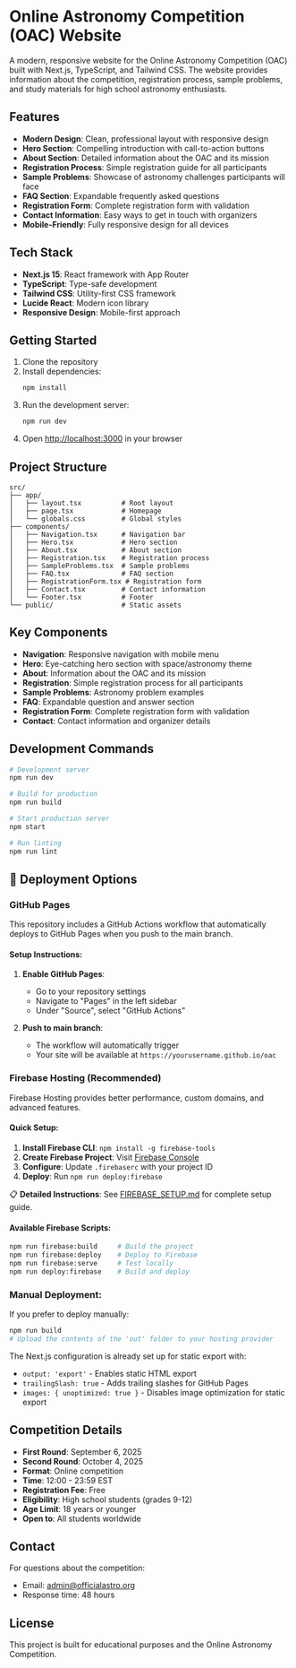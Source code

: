 # Online Astronomy Competition (OAC) Website

A modern, responsive website for the Online Astronomy Competition (OAC) built with Next.js, TypeScript, and Tailwind CSS. The website provides information about the competition, registration process, sample problems, and study materials for high school astronomy enthusiasts.

## Features

- **Modern Design**: Clean, professional layout with responsive design
- **Hero Section**: Compelling introduction with call-to-action buttons
- **About Section**: Detailed information about the OAC and its mission
- **Registration Process**: Simple registration guide for all participants
- **Sample Problems**: Showcase of astronomy challenges participants will face
- **FAQ Section**: Expandable frequently asked questions
- **Registration Form**: Complete registration form with validation
- **Contact Information**: Easy ways to get in touch with organizers
- **Mobile-Friendly**: Fully responsive design for all devices

## Tech Stack

- **Next.js 15**: React framework with App Router
- **TypeScript**: Type-safe development
- **Tailwind CSS**: Utility-first CSS framework
- **Lucide React**: Modern icon library
- **Responsive Design**: Mobile-first approach

## Getting Started

1. Clone the repository
2. Install dependencies:
   ```bash
   npm install
   ```
3. Run the development server:
   ```bash
   npm run dev
   ```
4. Open [http://localhost:3000](http://localhost:3000) in your browser

## Project Structure

```
src/
├── app/
│   ├── layout.tsx          # Root layout
│   ├── page.tsx            # Homepage
│   └── globals.css         # Global styles
├── components/
│   ├── Navigation.tsx      # Navigation bar
│   ├── Hero.tsx            # Hero section
│   ├── About.tsx           # About section
│   ├── Registration.tsx    # Registration process
│   ├── SampleProblems.tsx  # Sample problems
│   ├── FAQ.tsx             # FAQ section
│   ├── RegistrationForm.tsx # Registration form
│   ├── Contact.tsx         # Contact information
│   └── Footer.tsx          # Footer
└── public/                 # Static assets
```

## Key Components

- **Navigation**: Responsive navigation with mobile menu
- **Hero**: Eye-catching hero section with space/astronomy theme
- **About**: Information about the OAC and its mission
- **Registration**: Simple registration process for all participants
- **Sample Problems**: Astronomy problem examples
- **FAQ**: Expandable question and answer section
- **Registration Form**: Complete registration form with validation
- **Contact**: Contact information and organizer details

## Development Commands

```bash
# Development server
npm run dev

# Build for production
npm run build

# Start production server
npm start

# Run linting
npm run lint
```

## 🚀 Deployment Options

### GitHub Pages

This repository includes a GitHub Actions workflow that automatically deploys to GitHub Pages when you push to the main branch.

#### Setup Instructions:

1. **Enable GitHub Pages**:
   - Go to your repository settings
   - Navigate to "Pages" in the left sidebar
   - Under "Source", select "GitHub Actions"

2. **Push to main branch**:
   - The workflow will automatically trigger
   - Your site will be available at `https://yourusername.github.io/oac`

### Firebase Hosting (Recommended)

Firebase Hosting provides better performance, custom domains, and advanced features.

#### Quick Setup:

1. **Install Firebase CLI**: `npm install -g firebase-tools`
2. **Create Firebase Project**: Visit [Firebase Console](https://console.firebase.google.com)
3. **Configure**: Update `.firebaserc` with your project ID
4. **Deploy**: Run `npm run deploy:firebase`

📋 **Detailed Instructions**: See [FIREBASE_SETUP.md](./FIREBASE_SETUP.md) for complete setup guide.

#### Available Firebase Scripts:

```bash
npm run firebase:build     # Build the project
npm run firebase:deploy    # Deploy to Firebase
npm run firebase:serve     # Test locally
npm run deploy:firebase    # Build and deploy
```

### Manual Deployment:

If you prefer to deploy manually:

```bash
npm run build
# Upload the contents of the 'out' folder to your hosting provider
```

The Next.js configuration is already set up for static export with:
- `output: 'export'` - Enables static HTML export
- `trailingSlash: true` - Adds trailing slashes for GitHub Pages
- `images: { unoptimized: true }` - Disables image optimization for static export

## Competition Details

- **First Round**: September 6, 2025
- **Second Round**: October 4, 2025
- **Format**: Online competition
- **Time**: 12:00 - 23:59 EST
- **Registration Fee**: Free
- **Eligibility**: High school students (grades 9-12)
- **Age Limit**: 18 years or younger
- **Open to**: All students worldwide

## Contact

For questions about the competition:

- Email: admin@officialastro.org
- Response time: 48 hours

## License

This project is built for educational purposes and the Online Astronomy Competition.
